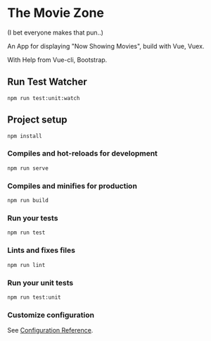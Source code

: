 # The Movie Zone
(I bet everyone makes that pun..)

An App for displaying "Now Showing Movies", build with Vue, Vuex.

With Help from Vue-cli, Bootstrap.
## Run Test Watcher
```
npm run test:unit:watch
```

## Project setup
```
npm install
```

### Compiles and hot-reloads for development
```
npm run serve
```

### Compiles and minifies for production
```
npm run build
```

### Run your tests
```
npm run test
```

### Lints and fixes files
```
npm run lint
```

### Run your unit tests
```
npm run test:unit
```

### Customize configuration
See [Configuration Reference](https://cli.vuejs.org/config/).

